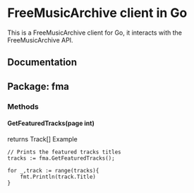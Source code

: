 FreeMusicArchive client in Go
=============================

This is a FreeMusicArchive client for Go, it interacts with the FreeMusicArchive API.

## Documentation

## Package: fma
### Methods
#### GetFeaturedTracks(page int)
returns Track[]
Example
```
// Prints the featured tracks titles
tracks := fma.GetFeaturedTracks();

for _,track := range(tracks){
	fmt.Println(track.Title)
}
```

